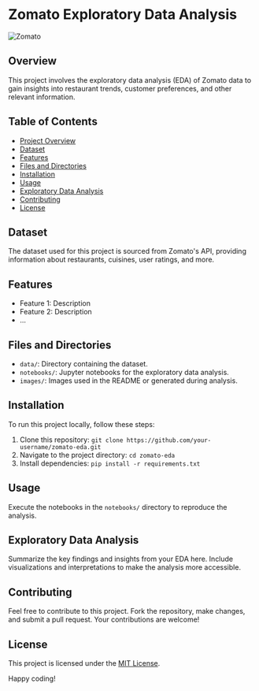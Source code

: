 # Zomato Exploratory Data Analysis

![Zomato](zomato_logo.png)

## Overview
This project involves the exploratory data analysis (EDA) of Zomato data to gain insights into restaurant trends, customer preferences, and other relevant information.

## Table of Contents
- [Project Overview](#overview)
- [Dataset](#dataset)
- [Features](#features)
- [Files and Directories](#files-and-directories)
- [Installation](#installation)
- [Usage](#usage)
- [Exploratory Data Analysis](#exploratory-data-analysis)
- [Contributing](#contributing)
- [License](#license)

## Dataset
The dataset used for this project is sourced from Zomato's API, providing information about restaurants, cuisines, user ratings, and more.

## Features
- Feature 1: Description
- Feature 2: Description
- ...

## Files and Directories
- `data/`: Directory containing the dataset.
- `notebooks/`: Jupyter notebooks for the exploratory data analysis.
- `images/`: Images used in the README or generated during analysis.

## Installation
To run this project locally, follow these steps:
1. Clone this repository: `git clone https://github.com/your-username/zomato-eda.git`
2. Navigate to the project directory: `cd zomato-eda`
3. Install dependencies: `pip install -r requirements.txt`

## Usage
Execute the notebooks in the `notebooks/` directory to reproduce the analysis.

## Exploratory Data Analysis
Summarize the key findings and insights from your EDA here. Include visualizations and interpretations to make the analysis more accessible.

## Contributing
Feel free to contribute to this project. Fork the repository, make changes, and submit a pull request. Your contributions are welcome!

## License
This project is licensed under the [MIT License](LICENSE).

Happy coding!
